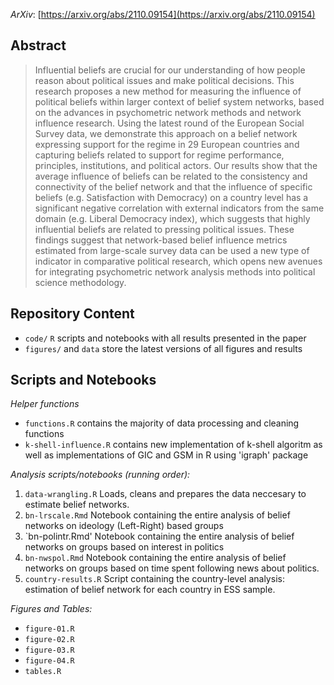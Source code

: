 *ArXiv*: [https://arxiv.org/abs/2110.09154](https://arxiv.org/abs/2110.09154)

## Abstract

> Influential beliefs are crucial for our understanding of how people reason about political issues and make political decisions. This research proposes a new method for measuring the influence of political beliefs within larger context of belief system networks, based on the advances in psychometric network methods and network influence research. Using the latest round of the European Social Survey data, we demonstrate this approach on a belief network expressing support for the regime in 29 European countries and capturing beliefs related to support for regime performance, principles, institutions, and political actors. Our results show that the average influence of beliefs can be related to the consistency and connectivity of the belief network and that the influence of specific beliefs (e.g. Satisfaction with Democracy) on a country level has a significant negative correlation with external indicators from the same domain (e.g. Liberal Democracy index), which suggests that highly influential beliefs are related to pressing political issues. These findings suggest that network-based belief influence metrics estimated from large-scale survey data can be used a new type of indicator in comparative political research, which opens new avenues for integrating psychometric network analysis methods into political science methodology.

## Repository Content

-   `code/` `R` scripts and notebooks with all results presented in the paper
-   `figures/` and `data` store the latest versions of all figures and results
  
## Scripts and Notebooks
_Helper functions_
- `functions.R` contains the majority of data processing and cleaning functions
- `k-shell-influence.R` contains new implementation of k-shell algoritm as well as implementations of GIC and GSM in R using 'igraph' package

_Analysis scripts/notebooks (running order):_

1. `data-wrangling.R` Loads, cleans and prepares the data neccesary to estimate belief networks.
2. `bn-lrscale.Rmd`  Notebook containing the entire analysis of belief networks on ideology (Left-Right) based groups
3. `bn-polintr.Rmd' Notebook containing the entire analysis of belief networks on groups based on interest in politics
4. `bn-nwspol.Rmd` Notebook containing the entire analysis of belief networks on groups based on time spent following news about politics.
5. `country-results.R` Script containing the country-level analysis: estimation of belief network for each country in ESS sample.

_Figures and Tables:_
- `figure-01.R`
- `figure-02.R`
- `figure-03.R`
- `figure-04.R`
- `tables.R`
